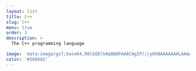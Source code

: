 ```yaml
---
layout: list
title: C++
slug: C++
menu: true
order: 3
description: >
  The C++ programming language

image: 'data:image/gif;base64,R0lGODlhAQABAPAAACAgIP///yH5BAAAAAAALAAAAAABAAEAAAICRAEAOw=='
color: '#268bd2'
---
```

